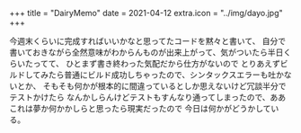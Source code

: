+++
title = "DairyMemo"
date = 2021-04-12
extra.icon = "../img/dayo.jpg"
+++

今週末くらいに完成すればいいかなと思ってたコードを黙々と書いて、
自分で書いておきながら全然意味がわからんものが出来上がって、気がついたら半日くらいたってて、
ひとまず書き終わった気配だから仕方がないので
とりあえずビルドしてみたら普通にビルド成功しちゃったので、シンタックスエラーも吐かないとか、
そもそも何かが根本的に間違っているとしか思えないけど冗談半分でテストかけたら
なんかしらんけどテストもすんなり通ってしまったので、ああこれは夢か何かかしらと思ったら現実だったので
今日は何かがどうかしている。

